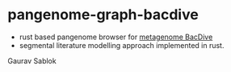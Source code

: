 # pangenome-graph-bacdive
- rust based pangenome browser for [metagenome BacDive](https://bacdive.dsmz.de/)
- segmental literature modelling approach implemented in rust. 

Gaurav Sablok
